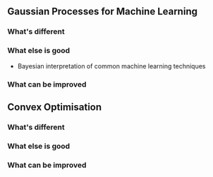 ## Gaussian Processes for Machine Learning

### What's different
### What else is good
+ Bayesian interpretation of common machine learning techniques
### What can be improved

## Convex Optimisation
### What's different
### What else is good
### What can be improved